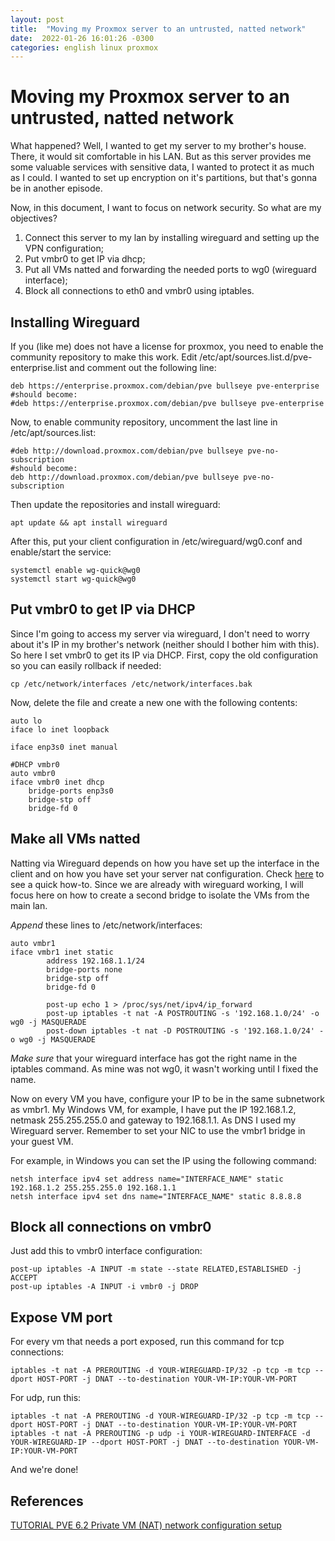 ```yaml
---
layout: post
title:  "Moving my Proxmox server to an untrusted, natted network"
date:  2022-01-26 16:01:26 -0300 
categories: english linux proxmox 
---
```


# Moving my Proxmox server to an untrusted, natted network 

What happened? Well, I wanted to get my server to my brother's house. There, it would sit comfortable in his LAN. But as this server provides me some valuable services with sensitive data, I wanted to protect it as much as I could. I wanted to set up encryption on it's partitions, but that's gonna be in another episode.

Now, in this document, I want to focus on network security. So what are my objectives?

1. Connect this server to my lan by installing wireguard and setting up the VPN configuration;
2. Put vmbr0 to get IP via dhcp;
3. Put all VMs natted and forwarding the needed ports to wg0 (wireguard interface);
4. Block all connections to eth0 and vmbr0 using iptables.

## Installing Wireguard

If you (like me) does not have a license for proxmox, you need to enable the community repository to make this work. Edit /etc/apt/sources.list.d/pve-enterprise.list and comment out the following line:

```
deb https://enterprise.proxmox.com/debian/pve bullseye pve-enterprise
#should become:
#deb https://enterprise.proxmox.com/debian/pve bullseye pve-enterprise
```

Now, to enable community repository, uncomment the last line in /etc/apt/sources.list: 

```
#deb http://download.proxmox.com/debian/pve bullseye pve-no-subscription
#should become:
deb http://download.proxmox.com/debian/pve bullseye pve-no-subscription
```

Then update the repositories and install wireguard:

```
apt update && apt install wireguard
```

After this, put your client configuration in /etc/wireguard/wg0.conf and enable/start the service:

```
systemctl enable wg-quick@wg0
systemctl start wg-quick@wg0
```

## Put vmbr0 to get IP via DHCP

Since I'm going to access my server via wireguard, I don't need to worry about it's IP in my brother's network (neither should I bother him with this). So here I set vmbr0 to get its IP via DHCP. First, copy the old configuration so you can easily rollback if needed:

```
cp /etc/network/interfaces /etc/network/interfaces.bak
```

Now, delete the file and create a new one with the following contents:

```
auto lo
iface lo inet loopback

iface enp3s0 inet manual

#DHCP vmbr0
auto vmbr0
iface vmbr0 inet dhcp
	bridge-ports enp3s0
	bridge-stp off
	bridge-fd 0
```


## Make all VMs natted

Natting via Wireguard depends on how you have set up the interface in the client and on how you have set your server nat configuration. Check [here](https://gist.github.com/nealfennimore/92d571db63404e7ddfba660646ceaf0d) to see a quick how-to. Since we are already with wireguard working, I will focus here on how to create a second bridge to isolate the VMs from the main lan.

*Append* these lines to /etc/network/interfaces:

```
auto vmbr1
iface vmbr1 inet static
        address 192.168.1.1/24
        bridge-ports none
        bridge-stp off
        bridge-fd 0

        post-up echo 1 > /proc/sys/net/ipv4/ip_forward
        post-up iptables -t nat -A POSTROUTING -s '192.168.1.0/24' -o wg0 -j MASQUERADE
        post-down iptables -t nat -D POSTROUTING -s '192.168.1.0/24' -o wg0 -j MASQUERADE

```

*Make sure* that your wireguard interface has got the right name in the iptables command. As mine was not wg0, it wasn't working until I fixed the name.

Now on every VM you have, configure your IP to be in the same subnetwork as vmbr1. My Windows VM, for example, I have put the IP 192.168.1.2, netmask 255.255.255.0 and gateway to 192.168.1.1. As DNS I used my Wireguard server. Remember to set your NIC to use the vmbr1 bridge in your guest VM. 

For example, in Windows you can set the IP using the following command:

```
netsh interface ipv4 set address name="INTERFACE_NAME" static 192.168.1.2 255.255.255.0 192.168.1.1
netsh interface ipv4 set dns name="INTERFACE_NAME" static 8.8.8.8
```

## Block all connections on vmbr0

Just add this to vmbr0 interface configuration:

```
post-up iptables -A INPUT -m state --state RELATED,ESTABLISHED -j ACCEPT
post-up iptables -A INPUT -i vmbr0 -j DROP
```

## Expose VM port

For every vm that needs a port exposed, run this command for tcp connections:

```
iptables -t nat -A PREROUTING -d YOUR-WIREGUARD-IP/32 -p tcp -m tcp --dport HOST-PORT -j DNAT --to-destination YOUR-VM-IP:YOUR-VM-PORT
```

For udp, run this:

```
iptables -t nat -A PREROUTING -d YOUR-WIREGUARD-IP/32 -p tcp -m tcp --dport HOST-PORT -j DNAT --to-destination YOUR-VM-IP:YOUR-VM-PORT
iptables -t nat -A PREROUTING -p udp -i YOUR-WIREGUARD-INTERFACE -d YOUR-WIREGUARD-IP --dport HOST-PORT -j DNAT --to-destination YOUR-VM-IP:YOUR-VM-PORT
```

And we're done!

## References

[TUTORIAL PVE 6.2 Private VM (NAT) network configuration setup](https://forum.proxmox.com/threads/pve-6-2-private-vm-nat-network-configuration-setup.71038/)
